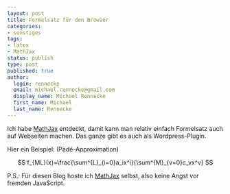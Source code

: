 ```yaml
---
layout: post
title: Formelsatz für den Browser
categories:
- sonstiges
tags:
- latex
- MathJax
status: publish
type: post
published: true
author:
  login: rennecke
  email: michael.rennecke@gmail.com
  display_name: Michael Rennecke
  first_name: Michael
  last_name: Rennecke
---
```


Ich habe [MathJax](http://www.mathjax.org/) entdeckt, damit kann man relativ einfach Formelsatz auch auf Webseiten machen. Das ganze gibt es auch als Wordpress-Plugin.

Hier ein Beispiel: (Padé-Approximation) 

$$ f_{ML}(x)=\frac{\sum^{L}_{i=0}a_ix^i}{\sum^{M}_{v=0}c_vx^v} $$

P.S.: Für diesen Blog hoste ich [MathJax](http://www.mathjax.org/) selbst, also keine Angst
vor fremden JavaScript.
